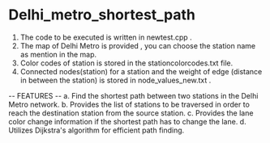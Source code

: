 # Delhi_metro_shortest_path

1. The code to be executed is written in newtest.cpp .
2. The map of Delhi Metro is provided , you can choose the station name as mention in the map.
3. Color codes of station is stored in the stationcolorcodes.txt file.
4. Connected nodes(station) for a station and the weight of edge (distance in between the station) is stored in node_values_new.txt .

 --  FEATURES --
 a. Find the shortest path between two stations in the Delhi Metro network.
 b. Provides the list of stations to be traversed in order to reach the destination station from the source station.
 c. Provides the lane color change information if the shortest path has to change the lane.
 d. Utilizes Dijkstra's algorithm for efficient path finding.
